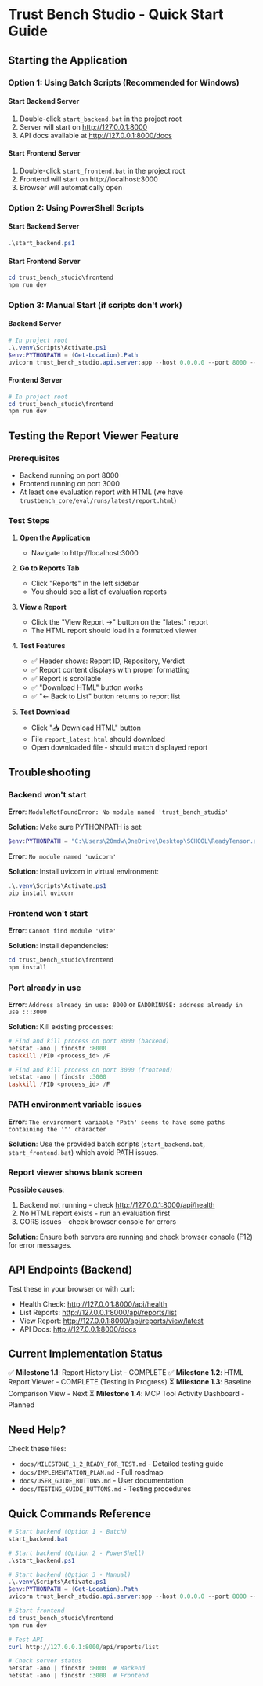 # Trust Bench Studio - Quick Start Guide

## Starting the Application

### Option 1: Using Batch Scripts (Recommended for Windows)

#### Start Backend Server

1. Double-click `start_backend.bat` in the project root
2. Server will start on http://127.0.0.1:8000
3. API docs available at http://127.0.0.1:8000/docs

#### Start Frontend Server

1. Double-click `start_frontend.bat` in the project root
2. Frontend will start on http://localhost:3000
3. Browser will automatically open

### Option 2: Using PowerShell Scripts

#### Start Backend Server

```powershell
.\start_backend.ps1
```

#### Start Frontend Server

```powershell
cd trust_bench_studio\frontend
npm run dev
```

### Option 3: Manual Start (if scripts don't work)

#### Backend Server

```powershell
# In project root
.\.venv\Scripts\Activate.ps1
$env:PYTHONPATH = (Get-Location).Path
uvicorn trust_bench_studio.api.server:app --host 0.0.0.0 --port 8000 --reload
```

#### Frontend Server

```powershell
# In project root
cd trust_bench_studio\frontend
npm run dev
```

## Testing the Report Viewer Feature

### Prerequisites

- Backend running on port 8000
- Frontend running on port 3000
- At least one evaluation report with HTML (we have `trustbench_core/eval/runs/latest/report.html`)

### Test Steps

1. **Open the Application**

   - Navigate to http://localhost:3000

2. **Go to Reports Tab**

   - Click "Reports" in the left sidebar
   - You should see a list of evaluation reports

3. **View a Report**

   - Click the "View Report →" button on the "latest" report
   - The HTML report should load in a formatted viewer

4. **Test Features**

   - ✅ Header shows: Report ID, Repository, Verdict
   - ✅ Report content displays with proper formatting
   - ✅ Report is scrollable
   - ✅ "Download HTML" button works
   - ✅ "← Back to List" button returns to report list

5. **Test Download**
   - Click "📥 Download HTML" button
   - File `report_latest.html` should download
   - Open downloaded file - should match displayed report

## Troubleshooting

### Backend won't start

**Error**: `ModuleNotFoundError: No module named 'trust_bench_studio'`

**Solution**: Make sure PYTHONPATH is set:

```powershell
$env:PYTHONPATH = "C:\Users\20mdw\OneDrive\Desktop\SCHOOL\ReadyTensor.ai\Project 2"
```

**Error**: `No module named 'uvicorn'`

**Solution**: Install uvicorn in virtual environment:

```powershell
.\.venv\Scripts\Activate.ps1
pip install uvicorn
```

### Frontend won't start

**Error**: `Cannot find module 'vite'`

**Solution**: Install dependencies:

```powershell
cd trust_bench_studio\frontend
npm install
```

### Port already in use

**Error**: `Address already in use: 8000` or `EADDRINUSE: address already in use :::3000`

**Solution**: Kill existing processes:

```powershell
# Find and kill process on port 8000 (backend)
netstat -ano | findstr :8000
taskkill /PID <process_id> /F

# Find and kill process on port 3000 (frontend)
netstat -ano | findstr :3000
taskkill /PID <process_id> /F
```

### PATH environment variable issues

**Error**: `The environment variable 'Path' seems to have some paths containing the '"' character`

**Solution**: Use the provided batch scripts (`start_backend.bat`, `start_frontend.bat`) which avoid PATH issues.

### Report viewer shows blank screen

**Possible causes**:

1. Backend not running - check http://127.0.0.1:8000/api/health
2. No HTML report exists - run an evaluation first
3. CORS issues - check browser console for errors

**Solution**: Ensure both servers are running and check browser console (F12) for error messages.

## API Endpoints (Backend)

Test these in your browser or with curl:

- Health Check: http://127.0.0.1:8000/api/health
- List Reports: http://127.0.0.1:8000/api/reports/list
- View Report: http://127.0.0.1:8000/api/reports/view/latest
- API Docs: http://127.0.0.1:8000/docs

## Current Implementation Status

✅ **Milestone 1.1**: Report History List - COMPLETE
✅ **Milestone 1.2**: HTML Report Viewer - COMPLETE (Testing in Progress)
⏳ **Milestone 1.3**: Baseline Comparison View - Next
⏳ **Milestone 1.4**: MCP Tool Activity Dashboard - Planned

## Need Help?

Check these files:

- `docs/MILESTONE_1_2_READY_FOR_TEST.md` - Detailed testing guide
- `docs/IMPLEMENTATION_PLAN.md` - Full roadmap
- `docs/USER_GUIDE_BUTTONS.md` - User documentation
- `docs/TESTING_GUIDE_BUTTONS.md` - Testing procedures

## Quick Commands Reference

```powershell
# Start backend (Option 1 - Batch)
start_backend.bat

# Start backend (Option 2 - PowerShell)
.\start_backend.ps1

# Start backend (Option 3 - Manual)
.\.venv\Scripts\Activate.ps1
$env:PYTHONPATH = (Get-Location).Path
uvicorn trust_bench_studio.api.server:app --host 0.0.0.0 --port 8000 --reload

# Start frontend
cd trust_bench_studio\frontend
npm run dev

# Test API
curl http://127.0.0.1:8000/api/reports/list

# Check server status
netstat -ano | findstr :8000  # Backend
netstat -ano | findstr :3000  # Frontend
```
